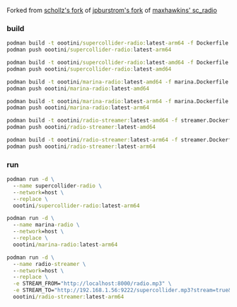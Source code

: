 Forked from [schollz's fork](https://github.com/schollz/supercollider-radio) of [jpburstrom's fork](https://github.com/jpburstrom/nattradion-docker) of [maxhawkins' sc_radio](https://github.com/maxhawkins/sc_radio)

### build

```cmd
podman build -t oootini/supercollider-radio:latest-arm64 -f Dockerfile --platform linux/arm64
podman push oootini/supercollider-radio:latest-arm64

podman build -t oootini/supercollider-radio:latest-amd64 -f Dockerfile --platform linux/amd64
podman push oootini/supercollider-radio:latest-amd64
```

```cmd
podman build -t oootini/marina-radio:latest-amd64 -f marina.Dockerfile --platform linux/amd64
podman push oootini/marina-radio:latest-amd64

podman build -t oootini/marina-radio:latest-arm64 -f marina.Dockerfile --platform linux/arm64
podman push oootini/marina-radio:latest-arm64
```

```cmd
podman build -t oootini/radio-streamer:latest-amd64 -f streamer.Dockerfile --platform linux/amd64
podman push oootini/radio-streamer:latest-amd64

podman build -t oootini/radio-streamer:latest-arm64 -f streamer.Dockerfile --platform linux/arm64
podman push oootini/radio-streamer:latest-arm64
```

### run

```cmd
podman run -d \
  --name supercollider-radio \
  --network=host \
  --replace \
  oootini/supercollider-radio:latest-arm64
```

```cmd
podman run -d \
  --name marina-radio \
  --network=host \
  --replace \
  oootini/marina-radio:latest-arm64
```

```cmd
podman run -d \
  --name radio-streamer \
  --network=host \
  --replace \
  -e STREAM_FROM="http://localhost:8000/radio.mp3" \
  -e STREAM_TO="http://192.168.1.56:9222/supercollider.mp3?stream=true&advertise=true" \
  oootini/radio-streamer:latest-arm64
```